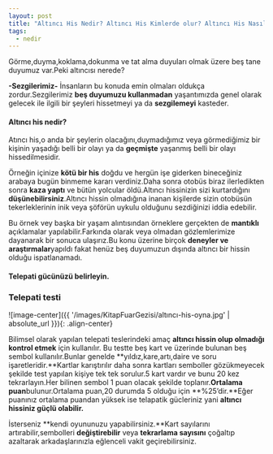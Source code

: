 ```yaml
---
layout: post
title: "Altıncı His Nedir? Altıncı His Kimlerde olur? Altıncı His Nasıl Geliştirilir?"
tags:
  - nedir
---
```


Görme,duyma,koklama,dokunma ve tat alma duyuları olmak üzere beş tane duyumuz var.Peki altıncısı nerede?

**-Sezgilerimiz-**
İnsanların bu konuda emin olmaları oldukça zordur.Sezgilerimiz **beş duyumuzu kullanmadan** yaşantımızda genel olarak gelecek ile ilgili bir şeyleri hissetmeyi ya da **sezgilemeyi** kasteder.

#### **Altıncı his nedir?**

Atıncı his,o anda bir şeylerin olacağını,duymadığımız veya görmediğimiz bir kişinin
yaşadığı belli bir olayı ya da **geçmişte** yaşanmış belli bir olayı hissedilmesidir.

Örneğin içinize **kötü bir his** doğdu ve hergün işe giderken bineceğiniz arabaya bugün binmeme kararı verdiniz.Daha sonra otobüs biraz ilerledikten sonra **kaza yaptı** ve bütün yolcular öldü.Altıncı hissinizin sizi kurtardığını **düşünebilirsiniz**.Altıncı hissin olmadığına inanan kişilerde sizin otobüsün tekerleklerinin inik veya şöförün uykulu olduğunu sezdiğinizi iddia edebilir.

Bu örnek vey başka bir yaşam alıntısından örneklere gerçekten de **mantıklı** açıklamalar yapılabilir.Farkında olarak veya olmadan gözlemlerimize dayanarak bir sonuca ulaşırız.Bu konu üzerine birçok **deneyler ve araştırmalar**yapıldı fakat henüz beş duyumuzun dışında altıncı bir hissin olduğu ispatlanamadı.

#### Telepati gücünüzü belirleyin.

### **Telepati testi**

![image-center]({{ '/images/KitapFuarGezisi/altıncı-his-oyna.jpg' | absolute_url }}){: .align-center}

Bilimsel olarak yapılan telepati teslerindeki amaç **altıncı hissin olup olmadığı kontrol etmek** için kullanılır.
Bu testte beş kart ve üzerinde bulunan beş sembol kullanılır.Bunlar genelde **yıldız,kare,artı,daire ve soru işaretleridir.**Kartlar karıştırılır daha sonra kartları semboller gözükmeyecek şekilde test yapılan kişiye tek tek sorulur.5 kart vardır ve bunu 20 kez tekrarlayın.Her bilinen sembol 1 puan olacak şekilde toplanır.**Ortalama puan**bulunur.Ortalama puan,20 durumda 5 olduğu için **%25’dir.**Eğer puanınız ortalama puandan yüksek ise telapatik gücleriniz yani **altıncı hissiniz güçlü olabilir.**

İsterseniz **kendi oyununuzu yapabilirsiniz.**Kart sayılarını artırabilir,sembolleri **değiştirebilir** veya **tekrarlama sayısını** çoğaltıp azaltarak arkadaşlarınızla eğlenceli vakit geçirebilirsiniz.

